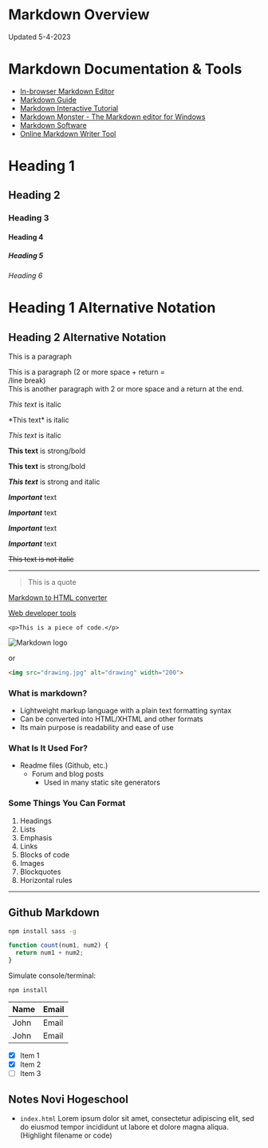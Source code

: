 # Markdown Overview
Updated 5-4-2023

# Markdown Documentation & Tools
* [In-browser Markdown Editor](https://stackedit.io)
* [Markdown Guide](https://www.markdownguide.org)
* [Markdown Interactive Tutorial](https://www.markdowntutorial.com)
* [Markdown Monster - The Markdown editor for Windows](https://markdownmonster.west-wind.com)
* [Markdown Software](https://kde.github.io/ghostwriter/)
* [Online Markdown Writer Tool](https://dillinger.io)

<!-- Headings -->
# Heading 1
## Heading 2
### Heading 3
#### Heading 4
##### Heading 5
###### Heading 6

<!-- Alternate headings notation -->
Heading 1 Alternative Notation
===

Heading 2 Alternative Notation
---

<!-- Paragraphs -->
This is a paragraph

This is a paragraph (2 or more space + return = <br />/line break)   
This is another paragraph with 2 or more space and a return at the end.


<!-- Italics & Escape-->
*This text* is italic

\*This text\* is italic

_This text_ is italic

<!-- Strong -->
**This text** is strong/bold

__This text__ is strong/bold

**_This text_** is strong and italic

<!-- Bold and Italic -->

***Important*** text

___Important___ text

__*Important*__ text

**_Important_** text

<!-- Strikethrough -->
~~This text is not italic~~

<!-- Horizontal rule -->
___

<!-- Block quote -->
> This is a quote

<!-- Hyperlinks -->
[Markdown to HTML converter](https://www.browserling.com/tools/markdown-to-html)

[Web developer tools](https://www.browserling.com/tools/ "Web developer tools")

<!-- Inline code block -->
`<p>This is a piece of code.</p>`

<!-- Images -->
![Markdown logo](https://markdown-here.com/img/icon128.png)

or

```html
<img src="drawing.jpg" alt="drawing" width="200">
```

### What is markdown?
<!-- Unordered list -->
* Lightweight markup language with a plain text formatting syntax
* Can be converted into HTML/XHTML and other formats
* Its main purpose is readability and ease of use

### What Is It Used For?
* Readme files (Github, etc.)
  * Forum and blog posts
    * Used in many static site generators

### Some Things You Can Format
<!-- Ordered list -->
1. Headings
1. Lists
1. Emphasis
1. Links
1. Blocks of code
1. Images
1. Blockquotes
1. Horizontal rules

___
## Github Markdown

<!-- Code block  -->
```bash
npm install sass -g
```

```javascript
function count(num1, num2) {
  return num1 + num2;
}
```

Simulate console/terminal:
```console
npm install
``` 

<!-- Tables -->
| Name  | Email
|-------|---------|
| John  | Email   |
| John  | Email   |

<!-- Task lists -->
* [x] Item 1
* [x] Item 2
* [ ] Item 3

## Notes Novi Hogeschool
* `index.html` Lorem ipsum dolor sit amet, consectetur adipiscing elit, sed do eiusmod tempor incididunt ut labore et dolore magna aliqua. (Highlight filename or code)
